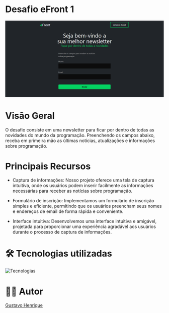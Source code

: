 # Desafio eFront 1

![Preview](./public/img/preview.png)

# Visão Geral

O desafio consiste em uma newsletter para ficar por dentro de todas as novidades do mundo da programação. Preenchendo os campos abaixo, receba em primeira mão as últimas notícias, atualizações e informações sobre programação.

# Principais Recursos

* Captura de informações: Nosso projeto oferece uma tela de captura intuitiva, onde os usuários podem inserir facilmente as informações necessárias para receber as notícias sobre programação.

* Formulário de inscrição: Implementamos um formulário de inscrição simples e eficiente, permitindo que os usuários preencham seus nomes e endereços de email de forma rápida e conveniente.

* Interface intuitiva: Desenvolvemos uma interface intuitiva e amigável, projetada para proporcionar uma experiência agradável aos usuários durante o processo de captura de informações.

# 🛠️ Tecnologias utilizadas

![Tecnologias](https://skillicons.dev/icons?i=html,css,ts,react,tailwind,vscode)

# 👨‍🎓 Autor

[Gustavo Henrique](https://github.com/byguhdev/)
